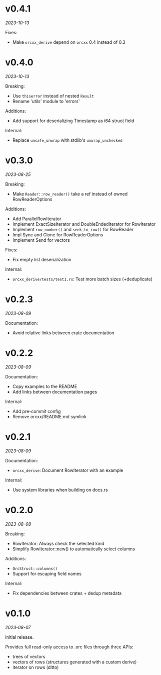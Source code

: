 # v0.4.1

*2023-10-13*

Fixes:

* Make `orcxx_derive` depend on `orcxx` 0.4 instead of 0.3

# v0.4.0

*2023-10-13*

Breaking:

* Use `thiserror` instead of nested `Result`
* Rename 'utils' module to 'errors'

Additions:

* Add support for deserializing Timestamp as i64 struct field

Internal:

* Replace `unsafe_unwrap` with stdlib's `unwrap_unchecked`

# v0.3.0

*2023-08-25*

Breaking:

* Make `Reader::row_reader()` take a ref instead of owned RowReaderOptions

Additions:

* Add ParallelRowIterator
* Implement ExactSizeIterator and DoubleEndedIterator for RowIterator
* Implement `row_number()` and `seek_to_row()` for RowReader
* Impl Sync and Clone for RowReaderOptions
* Implement Send for vectors

Fixes: 

* Fix empty list deserialization

Internal:

* `orcxx_derive/tests/test1.rs`: Test more batch sizes (+deduplicate)

# v0.2.3

*2023-08-09*

Documentation:

* Avoid relative links between crate documentation


# v0.2.2

*2023-08-09*

Documentation:

* Copy examples to the README
* Add links between documentation pages

Internal:

* Add pre-commit config
* Remove orcxx/README.md symlink


# v0.2.1

*2023-08-09*

Documentation:

* `orcxx_derive`: Document RowIterator with an example

Internal:

* Use system libraries when building on docs.rs


# v0.2.0

*2023-08-08*

Breaking:

* RowIterator: Always check the selected kind
* Simplify RowIterator::new() to automatically select columns

Additions:

* `OrcStruct::columns()`
* Support for escaping field names

Internal:

* Fix dependencies between crates + dedup metadata


# v0.1.0

*2023-08-07*

Initial release.

Provides full read-only access to .orc files through three APIs:

* trees of vectors
* vectors of rows (structures generated with a custom derive)
* iterator on rows (ditto)

